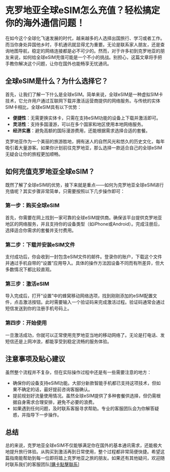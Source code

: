# 克罗地亚全球eSIM怎么充值？轻松搞定你的海外通信问题！

在如今这个全球化飞速发展的时代，越来越多的人选择出国旅行、学习或者工作。而当你身处异国他乡时，手机通讯就显得尤为重要。无论是联系家人朋友，还是查询地图导航，稳定的网络连接都是必不可少的。然而，对于许多初到克罗地亚的朋友来说，如何给全球eSIM充值可能是一个不小的挑战。别担心，这篇文章将手把手教你解决这个问题，让你在国外也能畅享无忧通讯。

## 全球eSIM是什么？为什么选择它？

首先，让我们了解一下什么是全球eSIM。简单来说，全球eSIM是一种虚拟SIM卡技术，它允许用户通过互联网下载并激活运营商提供的网络服务。与传统的实体SIM卡相比，全球eSIM具有以下优势：

- **便捷性**：无需更换实体卡，只需在支持eSIM功能的设备上下载并激活即可。
- **灵活性**：支持多国漫游，可以在多个国家和地区使用本地网络服务。
- **经济实惠**：避免高额的国际漫游费用，还能根据需求选择合适的套餐。

克罗地亚作为一个美丽的旅游胜地，拥有迷人的自然风光和悠久的历史文化，每年吸引着大量游客。如果你计划前往克罗地亚，那么选择一款适合自己的全球eSIM无疑会让你的旅程更加顺畅。

## 如何充值克罗地亚全球eSIM？

既然了解了全球eSIM的优势，接下来就是重点——如何为克罗地亚全球eSIM进行充值呢？其实步骤非常简单，只需要按照以下几步操作即可：

### 第一步：购买全球eSIM

首先，你需要在网上找到一家可靠的全球eSIM提供商。确保该平台提供克罗地亚地区的网络服务，并且支持你的设备类型（如iPhone或Android）。完成注册后，选择适合你需求的套餐并支付费用。

### 第二步：下载并安装eSIM文件

支付成功后，你会收到一封包含eSIM文件的邮件。登录你的账户，下载这个文件并通过手机自带的“设置”应用导入。具体的操作方法因设备不同而有所差异，但大多数情况下都比较直观。

### 第三步：激活eSIM

导入完成后，打开“设置”中的蜂窝移动网络选项，找到刚刚添加的eSIM配置文件，点击激活按钮。此时需要输入一个验证码来完成激活过程。验证码通常会通过短信发送到你的注册手机号码上。

### 第四步：开始使用

一旦激活成功，你就可以正常使用克罗地亚当地的移动网络了。无论是打电话、发短信还是上网冲浪，都能享受到稳定流畅的服务体验。

## 注意事项及贴心建议

虽然整个流程并不复杂，但在实际操作过程中还是有一些需要注意的地方：

- 确保你的设备支持eSIM功能。大部分新款智能手机都已支持这项技术，但如果不确定的话，最好提前咨询客服确认。
- 提前规划好流量使用情况。虽然全球eSIM提供了多种套餐供选择，但仍需根据自身需求合理安排，避免不必要的浪费。
- 如果遇到任何问题，及时联系客服寻求帮助。专业的客服团队会为你解答疑惑，并指导下一步操作。

## 总结

总的来说，克罗地亚全球eSIM不仅能够满足你在国外的基本通讯需求，还能极大地提升旅行体验。从购买到激活再到日常使用，整个过程都非常简便快捷。希望这篇指南能帮助到每一位即将踏上克罗地亚之旅的朋友。如果还有其他疑问，欢迎随时联系我们的客服团队[[購卡點擊聯系](https://t.me/s/esim1088)]